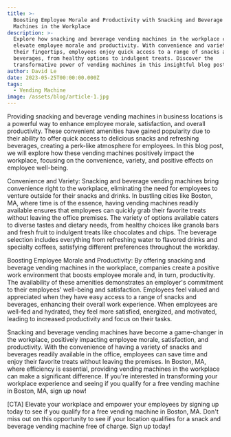 ```yaml
---
title: >-
  Boosting Employee Morale and Productivity with Snacking and Beverage Vending
  Machines in the Workplace
description: >-
  Explore how snacking and beverage vending machines in the workplace can
  elevate employee morale and productivity. With convenience and variety at
  their fingertips, employees enjoy quick access to a range of snacks and
  beverages, from healthy options to indulgent treats. Discover the
  transformative power of vending machines in this insightful blog post.
author: David Le
date: 2023-05-25T00:00:00.000Z
tags:
  - Vending Machine
image: /assets/blog/article-1.jpg
---
```

Providing snacking and beverage vending machines in business locations is a powerful way to enhance employee morale, satisfaction, and overall productivity. These convenient amenities have gained popularity due to their ability to offer quick access to delicious snacks and refreshing beverages, creating a perk-like atmosphere for employees. In this blog post, we will explore how these vending machines positively impact the workplace, focusing on the convenience, variety, and positive effects on employee well-being.

Convenience and Variety:
Snacking and beverage vending machines bring convenience right to the workplace, eliminating the need for employees to venture outside for their snacks and drinks. In bustling cities like Boston, MA, where time is of the essence, having vending machines readily available ensures that employees can quickly grab their favorite treats without leaving the office premises. The variety of options available caters to diverse tastes and dietary needs, from healthy choices like granola bars and fresh fruit to indulgent treats like chocolates and chips. The beverage selection includes everything from refreshing water to flavored drinks and specialty coffees, satisfying different preferences throughout the workday.

Boosting Employee Morale and Productivity:
By offering snacking and beverage vending machines in the workplace, companies create a positive work environment that boosts employee morale and, in turn, productivity. The availability of these amenities demonstrates an employer's commitment to their employees' well-being and satisfaction. Employees feel valued and appreciated when they have easy access to a range of snacks and beverages, enhancing their overall work experience. When employees are well-fed and hydrated, they feel more satisfied, energized, and motivated, leading to increased productivity and focus on their tasks.

Snacking and beverage vending machines have become a game-changer in the workplace, positively impacting employee morale, satisfaction, and productivity. With the convenience of having a variety of snacks and beverages readily available in the office, employees can save time and enjoy their favorite treats without leaving the premises. In Boston, MA, where efficiency is essential, providing vending machines in the workplace can make a significant difference. If you're interested in transforming your workplace experience and seeing if you qualify for a free vending machine in Boston, MA, sign up now!

[CTA] Elevate your workplace and empower your employees by signing up today to see if you qualify for a free vending machine in Boston, MA. Don't miss out on this opportunity to see if your location qualifies for a snack and beverage vending machine free of charge. Sign up today!
